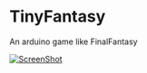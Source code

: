 # TinyFantasy
An arduino game like FinalFantasy

[![ScreenShot](http://img.youtube.com/vi/Eafd56Q6uG8/0.jpg)](https://www.youtube.com/watch?v=Eafd56Q6uG8)
